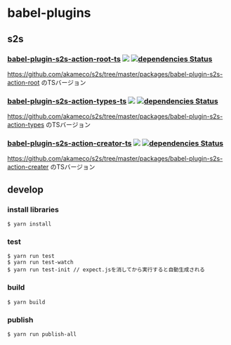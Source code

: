 # babel-plugins


## s2s

### [babel-plugin-s2s-action-root-ts](./packages/babel-plugin-s2s-action-root-ts) [![](https://img.shields.io/npm/v/babel-plugin-s2s-action-root-ts.svg)](https://www.npmjs.com/package/babel-plugin-s2s-action-root-ts) [![dependencies Status](https://david-dm.org/kamijin-fanta/babel-plugins/status.svg?path=packages/babel-plugin-s2s-action-root-ts)](https://david-dm.org/kamijin-fanta/babel-plugins?path=packages/babel-plugin-s2s-action-root-ts)

https://github.com/akameco/s2s/tree/master/packages/babel-plugin-s2s-action-root のTSバージョン

### [babel-plugin-s2s-action-types-ts](./packages/babel-plugin-s2s-action-root-ts) [![](https://img.shields.io/npm/v/babel-plugin-s2s-action-types-ts.svg)](https://www.npmjs.com/package/babel-plugin-s2s-action-types-ts) [![dependencies Status](https://david-dm.org/kamijin-fanta/babel-plugins/status.svg?path=packages/babel-plugin-s2s-action-types-ts)](https://david-dm.org/kamijin-fanta/babel-plugins?path=packages/babel-plugin-s2s-action-types-ts)

https://github.com/akameco/s2s/tree/master/packages/babel-plugin-s2s-action-types のTSバージョン

### [babel-plugin-s2s-action-creator-ts](./packages/babel-plugin-s2s-action-creator-ts) [![](https://img.shields.io/npm/v/babel-plugin-s2s-action-creator-ts.svg)](https://www.npmjs.com/package/babel-plugin-s2s-action-creator-ts) [![dependencies Status](https://david-dm.org/kamijin-fanta/babel-plugins/status.svg?path=packages/babel-plugin-s2s-action-creator-ts)](https://david-dm.org/kamijin-fanta/babel-plugins?path=packages/babel-plugin-s2s-action-creator-ts)

https://github.com/akameco/s2s/tree/master/packages/babel-plugin-s2s-action-creater のTSバージョン


## develop

### install libraries

```
$ yarn install
```

### test

```
$ yarn run test
$ yarn run test-watch
$ yarn run test-init // expect.jsを消してから実行すると自動生成される
```

### build

```
$ yarn build
```

### publish

```
$ yarn run publish-all
```

